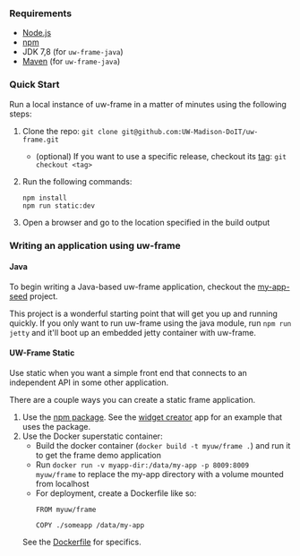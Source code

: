 ### Requirements

* [Node.js](https://nodejs.org/en/)
* [npm](https://www.npmjs.com/)
* JDK 7,8 (for `uw-frame-java`)
* [Maven](http://maven.apache.org) (for `uw-frame-java`)

### Quick Start

Run a local instance of uw-frame in a matter of minutes using the following steps:

1. Clone the repo: `git clone git@github.com:UW-Madison-DoIT/uw-frame.git`
    - (optional) If you want to use a specific release, checkout its [tag](https://github.com/UW-Madison-DoIT/uw-frame/releases): `git checkout <tag>`
2. Run the following commands:
   ```
   npm install
   npm run static:dev
   ```

3. Open a browser and go to the location specified in the build output


### Writing an application using uw-frame

#### Java
To begin writing a Java-based uw-frame application, checkout the [my-app-seed](https://github.com/UW-Madison-DoIT/my-app-seed) project. 

This project is a wonderful starting point that will get you up and running quickly. If you only want to run uw-frame using the java module, 
run `npm run jetty` and it'll boot up an embedded jetty container with uw-frame.

#### UW-Frame Static
Use static when you want a simple front end that connects to an independent API in some other application.

There are a couple ways you can create a static frame application.

1. Use the [npm package](https://www.npmjs.com/package/uw-frame). See the [widget creator](https://github.com/UW-Madison-DoIT/myuw-smart-widget-creator) app for an example that uses the package.
2. Use the Docker superstatic container:
    - Build the docker container (`docker build -t myuw/frame .`) and run it to get the frame demo application
    - Run `docker run -v myapp-dir:/data/my-app -p 8009:8009 myuw/frame` to replace the my-app directory with a volume mounted from localhost
    - For deployment, create a Dockerfile like so:
	    ```
		FROM myuw/frame

		COPY ./someapp /data/my-app
		```
	See the [Dockerfile](https://github.com/UW-Madison-DoIT/uw-frame/blob/master/Dockerfile) for specifics.
